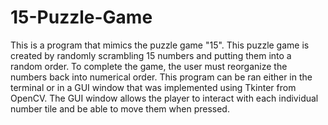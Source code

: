 # 15-Puzzle-Game

This is a program that mimics the puzzle game "15".  This puzzle game is created by randomly scrambling 15 numbers 
and putting them into a random order. To complete the game, the user must reorganize the numbers back into
numerical order. This program can be ran either in the terminal or in a GUI window that was implemented 
using Tkinter from OpenCV. The GUI window allows the player to interact with each individual number tile 
and be able to move them when pressed.
